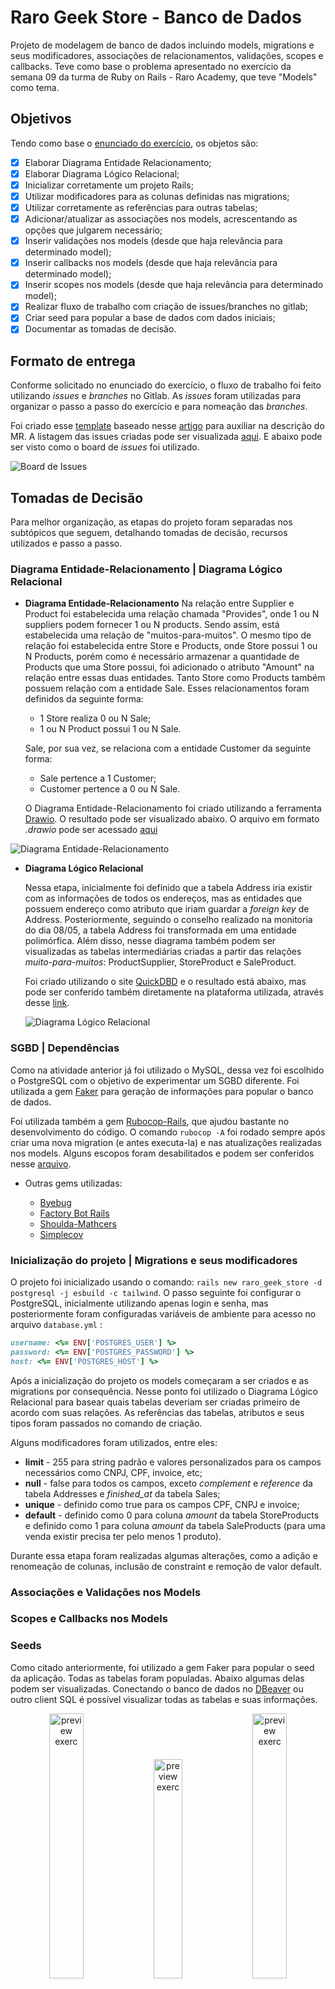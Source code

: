 # Raro Geek Store - Banco de Dados

Projeto de modelagem de banco de dados incluindo models, migrations e seus modificadores, associações de relacionamentos, validações, scopes e callbacks. Teve como base o problema apresentado no exercício da semana 09 da turma de Ruby on Rails - Raro Academy, que teve "Models" como tema.

## Objetivos

Tendo como base o [enunciado do exercício](./.gitlab/enunciado.md), os objetos são:

- [x] Elaborar Diagrama Entidade Relacionamento;
- [x] Elaborar Diagrama Lógico Relacional;
- [x] Inicializar corretamente um projeto Rails;
- [x] Utilizar modificadores para as colunas definidas nas migrations;
- [x] Utilizar corretamente as referências para outras tabelas;
- [x] Adicionar/atualizar as associações nos models, acrescentando as opções que julgarem necessário;
- [x] Inserir validações nos models (desde que haja relevância para determinado model);
- [x] Inserir callbacks nos models (desde que haja relevância para determinado model);
- [x] Inserir scopes nos models (desde que haja relevância para determinado model);
- [x] Realizar fluxo de trabalho com criação de issues/branches no gitlab;
- [x] Criar seed para popular a base de dados com dados iniciais;
- [x] Documentar as tomadas de decisão.

## Formato de entrega

Conforme solicitado no enunciado do exercício, o fluxo de trabalho foi feito utilizando _issues_ e _branches_ no Gitlab. As _issues_ foram utilizadas para organizar o passo a passo do exercício e para nomeação das _branches_.

Foi criado esse [template](./.gitlab/issue_templates/template.md) baseado nesse [artigo](https://www.pullrequest.com/blog/writing-a-great-pull-request-description/) para auxiliar na descrição do MR. A listagem das issues criadas pode ser visualizada [aqui](./.gitlab/issues.md). E abaixo pode ser visto como o board de _issues_ foi utilizado.

![Board de Issues](./.gitlab/screenshots/board.png)

## Tomadas de Decisão

Para melhor organização, as etapas do projeto foram separadas nos subtópicos que seguem, detalhando tomadas de decisão, recursos utilizados e passo a passo.

### Diagrama Entidade-Relacionamento | Diagrama Lógico Relacional

- **Diagrama Entidade-Relacionamento**
  Na relação entre Supplier e Product foi estabelecida uma relação chamada "Provides", onde 1 ou N suppliers podem fornecer 1 ou N products. Sendo assim, está estabelecida uma relação de "muitos-para-muitos". O mesmo tipo de relação foi estabelecida entre Store e Products, onde Store possui 1 ou N Products, porém como é necessário armazenar a quantidade de Products que uma Store possui, foi adicionado o atributo "Amount" na relação entre essas duas entidades.
  Tanto Store como Products também possuem relação com a entidade Sale. Esses relacionamentos foram definidos da seguinte forma:

  - 1 Store realiza 0 ou N Sale;
  - 1 ou N Product possui 1 ou N Sale.

  Sale, por sua vez, se relaciona com a entidade Customer da seguinte forma:

  - Sale pertence a 1 Customer;
  - Customer pertence a 0 ou N Sale.

  O Diagrama Entidade-Relacionamento foi criado utilizando a ferramenta [Drawio](https://www.drawio.com/). O resultado pode ser visualizado abaixo. O arquivo em formato _.drawio_ pode ser acessado [aqui](./.gitlab/raro_geek.drawio)

![Diagrama Entidade-Relacionamento](./.gitlab/raro_geek.drawio.png)

- **Diagrama Lógico Relacional**

  Nessa etapa, inicialmente foi definido que a tabela Address iria existir com as informações de todos os endereços, mas as entidades que possuem endereço como atributo que iriam guardar a _foreign key_ de Address. Posteriormente, seguindo o conselho realizado na monitoria do dia 08/05, a tabela Address foi transformada em uma entidade polimórfica.
  Além disso, nesse diagrama também podem ser visualizadas as tabelas intermediárias criadas a partir das relações _muito-para-muitos_: ProductSupplier, StoreProduct e SaleProduct.

  Foi criado utilizando o site [QuickDBD](https://www.quickdatabasediagrams.com/) e o resultado está abaixo, mas pode ser conferido também diretamente na plataforma utilizada, através desse [link](https://app.quickdatabasediagrams.com/#/d/I7fGtx).

  ![Diagrama Lógico Relacional](./.gitlab/raro-geek-modelo-logico-relacional.png)

### SGBD | Dependências

Como na atividade anterior já foi utilizado o MySQL, dessa vez foi escolhido o PostgreSQL com o objetivo de experimentar um SGBD diferente. Foi utilizada a gem [Faker](https://github.com/faker-ruby/faker) para geração de informações para popular o banco de dados.

Foi utilizada também a gem [Rubocop-Rails](https://github.com/rubocop/rubocop-rails), que ajudou bastante no desenvolvimento do código. O comando `rubocop -A` foi rodado sempre após criar uma nova migration (e antes executa-la) e nas atualizações realizadas nos models. Alguns escopos foram desabilitados e podem ser conferidos nesse [arquivo](./.rubocop.yml).

- Outras gems utilizadas:

  - [Byebug](https://github.com/deivid-rodriguez/byebug)
  - [Factory Bot Rails](https://github.com/thoughtbot/factory_bot_rails)
  - [Shoulda-Mathcers](https://github.com/thoughtbot/shoulda-matchers)
  - [Simplecov](https://github.com/simplecov-ruby/simplecov)

### Inicialização do projeto | Migrations e seus modificadores

O projeto foi inicializado usando o comando: `rails new raro_geek_store -d postgresql -j esbuild -c tailwind`.
O passo seguinte foi configurar o PostgreSQL, inicialmente utilizando apenas login e senha, mas posteriormente foram configuradas variáveis de ambiente para acesso no arquivo `database.yml` :

```ruby
username: <%= ENV['POSTGRES_USER'] %>
password: <%= ENV['POSTGRES_PASSWORD'] %>
host: <%= ENV['POSTGRES_HOST'] %>
```

Após a inicialização do projeto os models começaram a ser criados e as migrations por consequência. Nesse ponto foi utilizado o Diagrama Lógico Relacional para basear quais tabelas deveriam ser criadas primeiro de acordo com suas relações. As referências das tabelas, atributos e seus tipos foram passados no comando de criação.

Alguns modificadores foram utilizados, entre eles:

- **limit** - 255 para string padrão e valores personalizados para os campos necessários como CNPJ, CPF, invoice, etc;
- **null** - false para todos os campos, exceto _complement_ e _reference_ da tabela Addresses e _finished_at_ da tabela Sales;
- **unique** - definido como true para os campos CPF, CNPJ e invoice;
- **default** - definido como 0 para coluna _amount_ da tabela StoreProducts e definido como 1 para coluna _amount_ da tabela SaleProducts (para uma venda existir precisa ter pelo menos 1 produto).

Durante essa etapa foram realizadas algumas alterações, como a adição e renomeação de colunas, inclusão de constraint e remoção de valor default.

### Associações e Validações nos Models

### Scopes e Callbacks nos Models

### Seeds

Como citado anteriormente, foi utilizado a gem Faker para popular o seed da aplicação. Todas as tabelas foram populadas. Abaixo algumas delas podem ser visualizadas. Conectando o banco de dados no [DBeaver](https://dbeaver.io/) ou outro client SQL é possível visualizar todas as tabelas e suas informações.

<div align="center">
 <img src="./.gitlab/screenshots/table_addresses.png " alt="preview exerc" width="33%">
 <img src="./.gitlab/screenshots/table_customers.png " alt="preview exerc" width="30%">
 <img src="./.gitlab/screenshots/table_products.png " alt="preview exerc" width="33%">
</div>

### Testes - Bônus

Essa etapa foi iniciada com o intuito apenas de praticar o que foi visto nas últimas aulas. Os primeiros testes foram replicados do que o professor fez em aula, principalmente para os módulos State e City, realizando apenas poucas adaptações. A partir de então foi possível replicar a mesma lógica para os demais models, separando por _describes_ de relacionamentos, validações, escopes e callbacks.

### Desafios e dificuldades

## Setup

O projeto foi realizado utilizando as versões:

- ruby 3.2.1;
- rails 7.0.4.3.

Antes de iniciar a aplicação, é necessário exportar as variáveis de ambientes no terminal, de acordo com seu acesso pessoal ao PostgreSQL:

```bash
export POSTGRES_USER=SEU_USUARIO
export POSTGRES_PASSWORD=SUA_SENHA
export POSTGRES_HOST=localhost
```

Recomenda-se também a execução da seguinte sequência de comandos:

```bash
bundle install
rails db:create
rails db:migrate
rails db:seed
```

Para executar os testes, rodar o seguinte comando:

```bash
rspec
```
